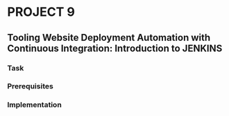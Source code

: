 # PROJECT 9
## Tooling Website Deployment Automation with Continuous Integration: Introduction to JENKINS

### Task

### Prerequisites


### Implementation


